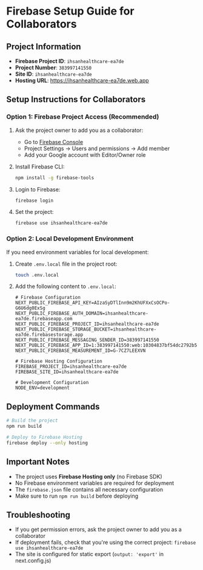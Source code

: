 # Firebase Setup Guide for Collaborators

## Project Information
- **Firebase Project ID**: `ihsanhealthcare-ea7de`
- **Project Number**: `383997141550`
- **Site ID**: `ihsanhealthcare-ea7de`
- **Hosting URL**: https://ihsanhealthcare-ea7de.web.app

## Setup Instructions for Collaborators

### Option 1: Firebase Project Access (Recommended)
1. Ask the project owner to add you as a collaborator:
   - Go to [Firebase Console](https://console.firebase.google.com/project/ihsanhealthcare-ea7de)
   - Project Settings → Users and permissions → Add member
   - Add your Google account with Editor/Owner role

2. Install Firebase CLI:
   ```bash
   npm install -g firebase-tools
   ```

3. Login to Firebase:
   ```bash
   firebase login
   ```

4. Set the project:
   ```bash
   firebase use ihsanhealthcare-ea7de
   ```

### Option 2: Local Development Environment
If you need environment variables for local development:

1. Create `.env.local` file in the project root:
   ```bash
   touch .env.local
   ```

2. Add the following content to `.env.local`:
   ```env
   # Firebase Configuration
   NEXT_PUBLIC_FIREBASE_API_KEY=AIzaSyDTlInn9m2KhUFXxCsOCPo-G6U6dg0ExSg
   NEXT_PUBLIC_FIREBASE_AUTH_DOMAIN=ihsanhealthcare-ea7de.firebaseapp.com
   NEXT_PUBLIC_FIREBASE_PROJECT_ID=ihsanhealthcare-ea7de
   NEXT_PUBLIC_FIREBASE_STORAGE_BUCKET=ihsanhealthcare-ea7de.firebasestorage.app
   NEXT_PUBLIC_FIREBASE_MESSAGING_SENDER_ID=383997141550
   NEXT_PUBLIC_FIREBASE_APP_ID=1:383997141550:web:10304837bf54dc2792b5bf
   NEXT_PUBLIC_FIREBASE_MEASUREMENT_ID=G-7CZ7LEEXVN
   
   # Firebase Hosting Configuration
   FIREBASE_PROJECT_ID=ihsanhealthcare-ea7de
   FIREBASE_SITE_ID=ihsanhealthcare-ea7de
   
   # Development Configuration
   NODE_ENV=development
   ```

## Deployment Commands
```bash
# Build the project
npm run build

# Deploy to Firebase Hosting
firebase deploy --only hosting
```

## Important Notes
- The project uses **Firebase Hosting only** (no Firebase SDK)
- No Firebase environment variables are required for deployment
- The `firebase.json` file contains all necessary configuration
- Make sure to run `npm run build` before deploying

## Troubleshooting
- If you get permission errors, ask the project owner to add you as a collaborator
- If deployment fails, check that you're using the correct project: `firebase use ihsanhealthcare-ea7de`
- The site is configured for static export (`output: 'export'` in next.config.js)
